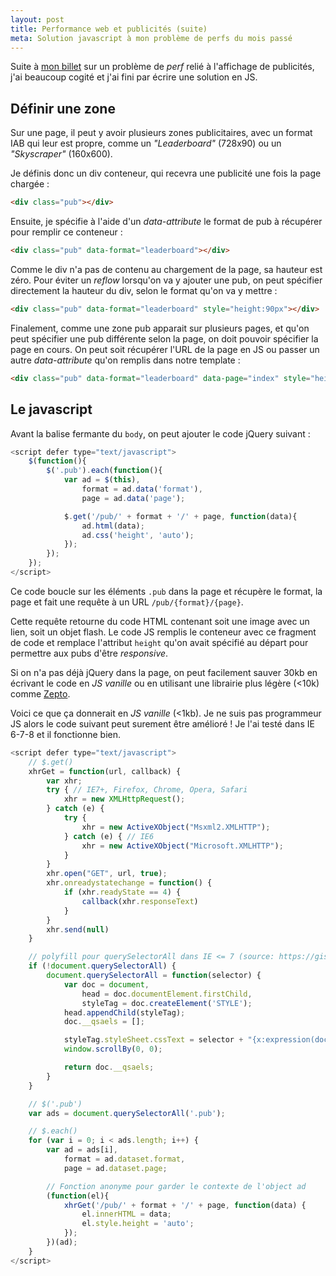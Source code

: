 ```yaml
---
layout: post
title: Performance web et publicités (suite)
meta: Solution javascript à mon problème de perfs du mois passé
---
```


Suite à [mon billet](/2013/04/performances-et-pubs/) sur un problème de *perf* relié à l'affichage de publicités, j'ai beaucoup cogité et j'ai fini par écrire une solution en JS.

## Définir une zone
Sur une page, il peut y avoir plusieurs zones publicitaires, avec un format IAB qui leur est propre, comme un *"Leaderboard"* (728x90) ou un *"Skyscraper"* (160x600).

Je définis donc un div conteneur, qui recevra une publicité une fois la page chargée :

``` html
<div class="pub"></div>
```

Ensuite, je spécifie à l'aide d'un *data-attribute* le format de pub à récupérer pour remplir ce conteneur :

``` html
<div class="pub" data-format="leaderboard"></div>
```

Comme le div n'a pas de contenu au chargement de la page, sa hauteur est zéro. Pour éviter un *reflow* lorsqu'on va y ajouter une pub, on peut spécifier directement la hauteur du div, selon le format qu'on va y mettre :

``` html
<div class="pub" data-format="leaderboard" style="height:90px"></div>
```

Finalement, comme une zone pub apparait sur plusieurs pages, et qu'on peut spécifier une pub différente selon la page, on doit pouvoir spécifier la page en cours. On peut soit récupérer l'URL de la page en JS ou passer un autre *data-attribute* qu'on remplis dans notre template :

``` html
<div class="pub" data-format="leaderboard" data-page="index" style="height:90px"></div>
```

## Le javascript
Avant la balise fermante du `body`, on peut ajouter le code jQuery suivant :

``` js
<script defer type="text/javascript">
    $(function(){
        $('.pub').each(function(){
            var ad = $(this),
                format = ad.data('format'),
                page = ad.data('page');

            $.get('/pub/' + format + '/' + page, function(data){
                ad.html(data);
                ad.css('height', 'auto');
            });
        });
    });
</script>
```

Ce code boucle sur les éléments `.pub` dans la page et récupère le format, la page et fait une requête à un URL `/pub/{format}/{page}`.

Cette requête retourne du code HTML contenant soit une image avec un lien, soit un objet flash. Le code JS remplis le conteneur avec ce fragment de code et remplace l'attribut `height` qu'on avait spécifié au départ pour permettre aux pubs d'être *responsive*.

Si on n'a pas déjà jQuery dans la page, on peut facilement sauver 30kb en écrivant le code en *JS vanille* ou en utilisant une librairie plus légère (<10k) comme [Zepto](http://zeptojs.com).

Voici ce que ça donnerait en *JS vanille* (<1kb). Je ne suis pas programmeur JS alors le code suivant peut surement être amélioré ! Je l'ai testé dans IE 6-7-8 et il fonctionne bien.

``` js
<script defer type="text/javascript">
    // $.get()
    xhrGet = function(url, callback) {
        var xhr;
        try { // IE7+, Firefox, Chrome, Opera, Safari
            xhr = new XMLHttpRequest();
        } catch (e) {
            try {
                xhr = new ActiveXObject("Msxml2.XMLHTTP");
            } catch (e) { // IE6
                xhr = new ActiveXObject("Microsoft.XMLHTTP");
            }
        }
        xhr.open("GET", url, true);
        xhr.onreadystatechange = function() {
            if (xhr.readyState == 4) {
                callback(xhr.responseText)
            }
        }
        xhr.send(null)
    }

    // polyfill pour querySelectorAll dans IE <= 7 (source: https://gist.github.com/connrs/2724353)
    if (!document.querySelectorAll) {
        document.querySelectorAll = function(selector) {
            var doc = document,
                head = doc.documentElement.firstChild,
                styleTag = doc.createElement('STYLE');
            head.appendChild(styleTag);
            doc.__qsaels = [];

            styleTag.styleSheet.cssText = selector + "{x:expression(document.__qsaels.push(this))}";
            window.scrollBy(0, 0);

            return doc.__qsaels;
        }
    }

    // $('.pub')
    var ads = document.querySelectorAll('.pub');

    // $.each()
    for (var i = 0; i < ads.length; i++) {
        var ad = ads[i],
            format = ad.dataset.format,
            page = ad.dataset.page;

        // Fonction anonyme pour garder le contexte de l'object ad
        (function(el){
            xhrGet('/pub/' + format + '/' + page, function(data) {
                el.innerHTML = data;
                el.style.height = 'auto';
            });
        })(ad);
    }
</script>
```

